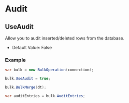 # Audit

## UseAudit
Allow you to audit inserted/deleted rows from the database.

- Default Value: False

### Example
```csharp
var bulk = new BulkOperation(connection);

bulk.UseAudit = true;

bulk.BulkMerge(dt);

var auditEntries = bulk.AuditEntries;
```
